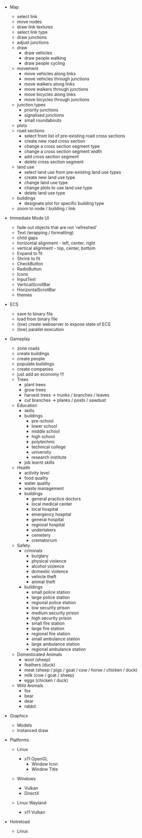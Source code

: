 - Map
  - select link
  - move nodes
  - draw link textures
  - select link type
  - draw junctions
  - adjust junctions
  - draw
    - draw vehicles
    - draw people walking
    - draw people cycling
  - movement
    - move vehicles along links
    - move vehicles through junctions
    - move walkers along links
    - move walkers through junctions
    - move bicycles along links
    - move bicycles through junctions
  - junction types
    - priority junctions
    - signalised junctions
    - small roundabouts
  - plots
  - road sections
    - select from list of pre-existing road cross sections
    - create new road cross section
    - change a cross section segment type
    - change a cross section segment width
    - add cross section segment
    - delete cross section segment
  - land use
    - select land use from pre-existing land use types
    - create new land use type
    - change land use type
    - change plots to use land use type
    - delete land use type
  - buildings
    - designate plot for specific building type
  - zoom to node / building / link

- Immediate Mode UI
  - fade out objects that are not 'refreshed'
  - Text (wrapping / formatting)
  - child gaps
  - horizontal alignment - left, center, right
  - vertical alignment - top, center, bottom
  - Expand to fit
  - Shrink to fit
  - CheckButton
  - RadioButton
  - Icons
  - InputText
  - VerticalScrollBar
  - HorizontalScrollBar
  - themes

- ECS
  - save to binary file
  - load from binary file
  - (low) create webserver to expose state of ECS
  - (low) parallel execution

- Gameplay
  - zone roads
  - create buildings
  - create people
  - populate buildings
  - create companies
  - just add an economy !!!
  - Trees
    - plant trees
    - grow trees
    - harvest trees -> trunks / branches / leaves
    - cut branches -> planks / posts / sawdust
  - Education
    - skills
    - buildings
      - pre-school
      - lower school
      - middle school
      - high school
      - polytechnic
      - technical college
      - university
      - research institute
    - job learnt skills
  - Health
    - activity level
    - food quality
    - water quality
    - waste management
    - buildings
      - general practice doctors
      - local medical center
      - local hospital
      - emergency hospital
      - general hospital
      - regional hospital
      - undertakers
      - cemetery
      - crematorium
  - Safety
    - criminals
      - burglary
      - physical violence
      - alcohol violence
      - domestic violence
      - vehicle theft
      - animal theft
    - buildings
      - small police station
      - large police station
      - regional police station
      - low security prison
      - medium security prison
      - high security prison
      - small fire station
      - large fire station
      - regional fire station
      - small ambulance station
      - large ambulance station
      - regional ambulance station
  - Domesticated Animals
    - wool (sheep)
    - feathers (duck)
    - meat (sheep / pigs / goat / cow / horse / chicken / duck)
    - milk (cow / goat / sheep)
    - eggs (chicken / duck)
  - Wild Animals
    - fox
    - bear
    - dear
    - rabbit

- Graphics
  - Models
  - Instanced draw

- Platforms
  - Linux
    - x11 OpenGL
      - Window Icon
      - Window Title

  - Windows
    - Vulkan
    - DirectX

  - Linux Wayland
    - x11 Vulkan

- Hotreload
  - Linux

